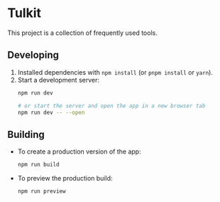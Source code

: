 # Tulkit

This project is a collection of frequently used tools.

## Developing

1. Installed dependencies with `npm install` (or `pnpm install` or `yarn`).
1. Start a development server:
    ```bash
    npm run dev

    # or start the server and open the app in a new browser tab
    npm run dev -- --open
    ```

## Building

- To create a production version of the app:
    ```bash
    npm run build
    ```
- To preview the production build:
    ```bash
    npm run preview
    ```
